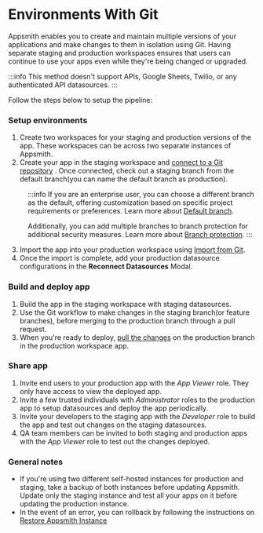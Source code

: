 # Environments With Git

Appsmith enables you to create and maintain multiple versions of your applications and make changes to them in isolation using Git. Having separate staging and production workspaces ensures that users can continue to use your apps even while they're being changed or upgraded.

:::info
This method doesn't support APIs, Google Sheets, Twilio, or any authenticated API datasources.
:::

Follow the steps below to setup the pipeline:

### Setup environments

1. Create two workspaces for your staging and production versions of the app. These workspaces can be across two separate instances of Appsmith.
2. Create your app in the staging workspace and [connect to a Git repository](/advanced-concepts/version-control-with-git/connecting-to-git-repository) . Once connected, check out a staging branch from the default branch(you can name the default branch as production).

<dd>

:::info 
If you are an enterprise user, you can choose a different branch as the default, offering customization based on specific project requirements or preferences. Learn more about [Default branch](/advanced-concepts/version-control-with-git/working-with-branches#default-branch).

Additionally, you can add multiple branches to branch protection for additional security measures. Learn more about [Branch protection](/advanced-concepts/version-control-with-git/working-with-branches#branch-protection).
:::

</dd>

3. Import the app into your production workspace using [Import from Git](/advanced-concepts/version-control-with-git/import-from-repository).
4. Once the import is complete, add your production datasource configurations in the **Reconnect Datasources** Modal.

### Build and deploy app
1. Build the app in the staging workspace with staging datasources. 
2. Use the Git workflow to make changes in the staging branch(or feature branches), before merging to the production branch through a pull request.
3. When you're ready to deploy, [pull the changes](/advanced-concepts/version-control-with-git/merging-branches#pull-changes) on the production branch in the production workspace app.

### Share app
1. Invite end users to your production app with the *App Viewer* role. They only have access to view the deployed app.
2. Invite a few trusted individuals with *Administrator* roles to the production app to setup datasources and deploy the app periodically.
3. Invite your developers to the staging app with the *Developer* role to build the app and test out changes on the staging datasources.
4. QA team members can be invited to both staging and production apps with the *App Viewer* role to test out the changes deployed.

### General notes
- If you're using two different self-hosted instances for production and staging, take a backup of both instances before updating Appsmith. Update only the staging instance and test all your apps on it before updating the production instance.
- In the event of an error, you can rollback by following the instructions on [Restore Appsmith Instance](/getting-started/setup/instance-management/appsmithctl#restore-instance)